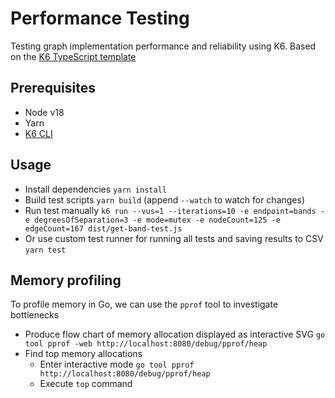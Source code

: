 # Performance Testing

Testing graph implementation performance and reliability using K6. Based on the [K6 TypeScript template](https://github.com/grafana/k6-template-typescript)

## Prerequisites

- Node v18
- Yarn
- [K6 CLI](https://k6.io/docs/get-started/installation/)

## Usage

- Install dependencies `yarn install`
- Build test scripts `yarn build` (append `--watch` to watch for changes)
- Run test manually `k6 run --vus=1 --iterations=10 -e endpoint=bands -e degreesOfSeparation=3 -e mode=mutex -e nodeCount=125 -e edgeCount=167 dist/get-band-test.js`
- Or use custom test runner for running all tests and saving results to CSV `yarn test`

## Memory profiling

To profile memory in Go, we can use the `pprof` tool to investigate bottlenecks

- Produce flow chart of memory allocation displayed as interactive SVG `go tool pprof -web http://localhost:8080/debug/pprof/heap`
- Find top memory allocations
  - Enter interactive mode `go tool pprof http://localhost:8080/debug/pprof/heap`
  - Execute `top` command
